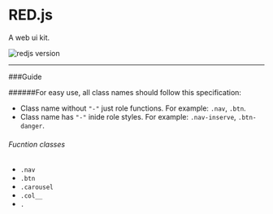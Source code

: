 # RED.js
A web ui kit.

![redjs version](https://img.shields.io/badge/RED.js-v0.0.0-brightgreen.svg)

---

###Guide

######For easy use, all class names should follow this specification:

* Class name without <code>"-"</code> just role functions. For example: <code>.nav</code>, <code>.btn</code>.
* Class name has <code>"-"</code> inide role styles. For example: <code>.nav-inserve</code>, <code>.btn-danger</code>.

###### Fucntion classes

* <code>.nav</code>
* <code>.btn</code>
* <code>.carousel</code>
* <code>.col_*_*</code>
* <code>.</code>